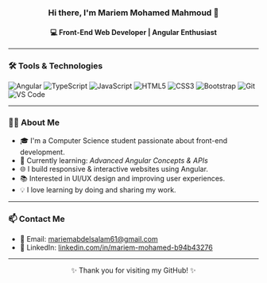 <div align="center">
  
### Hi there, I'm Mariem Mohamed Mahmoud 👋  
#### 💻 Front-End Web Developer | Angular Enthusiast

</div>

---

### 🛠 Tools & Technologies

![Angular](https://img.shields.io/badge/Angular-DD0031?style=flat&logo=angular&logoColor=white)
![TypeScript](https://img.shields.io/badge/TypeScript-007ACC?style=flat&logo=typescript&logoColor=white)
![JavaScript](https://img.shields.io/badge/JavaScript-F7DF1E?style=flat&logo=javascript&logoColor=black)
![HTML5](https://img.shields.io/badge/HTML5-E34F26?style=flat&logo=html5&logoColor=white)
![CSS3](https://img.shields.io/badge/CSS3-1572B6?style=flat&logo=css3&logoColor=white)
![Bootstrap](https://img.shields.io/badge/Bootstrap-563D7C?style=flat&logo=bootstrap&logoColor=white)
![Git](https://img.shields.io/badge/GIT-E44C30?style=flat&logo=git&logoColor=white)
![VS Code](https://img.shields.io/badge/VSCode-0078D4?style=flat&logo=visual-studio-code&logoColor=white)

---

### 👩‍💻 About Me

- 🎓 I'm a Computer Science student passionate about front-end development.
- 🧠 Currently learning: *Advanced Angular Concepts & APIs*
- 🌐 I build responsive & interactive websites using Angular.
- 📚 Interested in UI/UX design and improving user experiences.
- 💡 I love learning by doing and sharing my work.

---

### 📫 Contact Me

- 📧 Email: [mariemabdelsalam61@gmail.com](mailto:mariemabdelsalam61@gmail.com)  
- 💼 LinkedIn: [linkedin.com/in/mariem-mohamed-b94b43276](https://www.linkedin.com/in/mariem-mohamed-b94b43276)

---

<div align="center">
✨ Thank you for visiting my GitHub! ✨  
</div>
